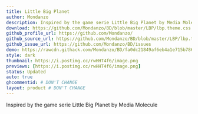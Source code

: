 ```yaml
---
title: Little Big Planet
author: Mondanzo
description: Inspired by the game serie Little Big Planet by Media Molecule
download: https://github.com/Mondanzo/BD/blob/master/LBP/lbp.theme.css
github_profile_url: https://github.com/Mondanzo/
github_source_url: https://github.com/Mondanzo/BD/blob/master/LBP/lbp.theme.css
github_issue_url: https://github.com/Mondanzo/BD/issues
demo: https://rawcdn.githack.com/Mondanzo/BD/fa0dc21849af6eb4a1e715b786ea6d50f05b1c84/LBP/lbp.theme.css
style: dark
thumbnail: https://i.postimg.cc/rwHHT4f6/image.png
previews: [https://i.postimg.cc/rwHHT4f6/image.png]
status: Updated
auto: true
ghcommentid: # DON'T CHANGE
layout: product # DON'T CHANGE
---
```

Inspired by the game serie Little Big Planet by Media Molecule